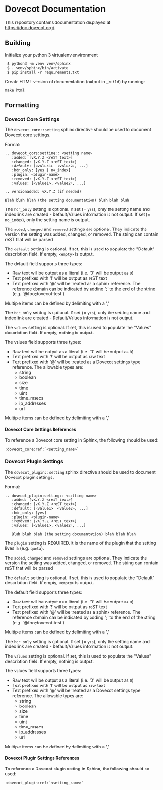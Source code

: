 Dovecot Documentation
=====================

This repository contains documentation displayed at https://doc.dovecot.org/.

Building
--------

Initialize your python 3 virtualenv environment

```
 $ python3 -m venv venv/sphinx
 $ . venv/sphinx/bin/activate
 $ pip install -r requirements.txt
```

Create HTML version of documentation (output in `_build`) by running:
```
make html
```

Formatting
----------

### Dovecot Core Settings

The `dovecot_core::setting` sphinx directive should be used to document
Dovecot core settings.

Format:

```
.. dovecot_core:setting:: <setting name>
   :added: [vX.Y.Z <reST text>]
   :changed: [vX.Y.Z <reST text>]
   :default: [<value1>, <value2>, ...]
   :hdr_only: [yes | no_index]
   :plugin: <plugin-name>
   :removed: [vX.Y.Z <reST text>]
   :values: [<value1>, <value2>, ...]

.. versionadded: vX.Y.Z (if needed)

Blah blah blah (the setting documentation) blah blah blah
```

The `hdr_only` setting is optional. If set (= `yes`), only the setting name
and index link are created - Default/Values information is not output. If
set (= `no_index`), only the setting name is output.

The `added`, `changed` and `removed` settings are optional. They indicate the
version the setting was added, changed, or removed. The string can contain
reST that will be parsed

The `default` setting is optional. If set, this is used to populate the
"Default" description field. If empty, `<empty>` is output.

The default field supports three types:
  * Raw text will be output as a literal (i.e. '0' will be output as `0`)
  * Text prefixed with '!' will be output as reST text
  * Text prefixed with '@' will be treated as a sphinx reference. The
    reference domain can be indicated by adding ';<domain>' to the end of the
    string (e.g. '@foo;dovecot-test')

Multiple items can be defined by delimiting with a ','.

The `hdr_only` setting is optional. If set (= `yes`), only the setting name
and index link are created - Default/Values information is not output.

The `values` setting is optional. If set, this is used to populate the
"Values" description field. If empty, nothing is output.

The values field supports three types:
  * Raw text will be output as a literal (i.e. '0' will be output as `0`)
  * Text prefixed with '!' will be output as raw text
  * Text prefixed with '@' will be treated as a Dovecot settings type
    reference. The allowable types are:
    * string
    * boolean
    * size
    * time
    * uint
    * time_msecs
    * ip_addresses
    * url

Multiple items can be defined by delimiting with a ','.

#### Dovecot Core Settings References

To reference a Dovecot core setting in Sphinx, the following should be used:

```
:dovecot_core:ref:`<setting_name>`
```

### Dovecot Plugin Settings

The `dovecot_plugin::setting` sphinx directive should be used to document
Dovecot plugin settings.

Format:

```
.. dovecot_plugin:setting:: <setting name>
   :added: [vX.Y.Z <reST text>]
   :changed: [vX.Y.Z <reST text>]
   :default: [<value1>, <value2>, ...]
   :hdr_only: [yes]
   :plugin: <plugin-name>
   :removed: [vX.Y.Z <reST text>]
   :values: [<value1>, <value2>, ...]

   Blah blah blah (the setting documentation) blah blah blah
```

The `plugin` setting is REQUIRED. It is the name of the plugin that the
setting lives in (e.g. `quota`).

The `added`, `changed` and `removed` settings are optional. They indicate the
version the setting was added, changed, or removed. The string can contain
reST that will be parsed

The `default` setting is optional. If set, this is used to populate the
"Default" description field. If empty, `<empty>` is output.

The default field supports three types:
  * Raw text will be output as a literal (i.e. '0' will be output as `0`)
  * Text prefixed with '!' will be output as reST text
  * Text prefixed with '@' will be treated as a sphinx reference. The
    reference domain can be indicated by adding ';<domain>' to the end of the
    string (e.g. '@foo;dovecot-test')

Multiple items can be defined by delimiting with a ','.

The `hdr_only` setting is optional. If set (= `yes`), only the setting name
and index link are created - Default/Values information is not output.

The `values` setting is optional. If set, this is used to populate the
"Values" description field. If empty, nothing is output.

The values field supports three types:
  * Raw text will be output as a literal (i.e. '0' will be output as `0`)
  * Text prefixed with '!' will be output as raw text
  * Text prefixed with '@' will be treated as a Dovecot settings type
    reference. The allowable types are:
    * string
    * boolean
    * size
    * time
    * uint
    * time_msecs
    * ip_addresses
    * url

Multiple items can be defined by delimiting with a ','.

#### Dovecot Plugin Settings References

To reference a Dovecot plugin setting in Sphinx, the following should be used:

```
:dovecot_plugin:ref:`<setting_name>`
```

